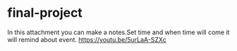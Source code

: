 # final-project
In this attachment you can make a notes.Set time and when time will come it will remind about event.
https://youtu.be/5urLaA-SZXc
